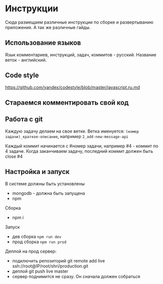 # Инструкции

Сюда размещаем различные инструкции по сборке и развертыванию приложения. А так же различные гайды.

## Использование языков

Язык комментариев, инструкций, задач, коммитов - русский.
Название веток - английский.

## Code style

https://github.com/yandex/codestyle/blob/master/javascript.ru.md

## Стараемся комментировать свой код

## Работа с git

Каждую задачу делаем на свое ветке. Ветка именуется: `(номер задачи)_краткое-описание`, например `2_add-new-message-api`

Каждый коммит начинается с #номер задачи, например #4 - коммит по 4 задаче. Когда заканчиваем задачу, последний коммит должен быть close #4

## Настройка и запуск
В системе должны быть установлены
- mongodb - должна быть запущена
- npm

Сборка
- npm i

Запуск
- дев сборка ``npm run dev``
- прод сборка ``npm run prod``

Деплой на прод сервер:
- подключить репозиторий git remote add live ssh://root@IP/root/shri/production.git
- деплой git push live master
- сервер поднимится не сразу. Он сначала должен собраться